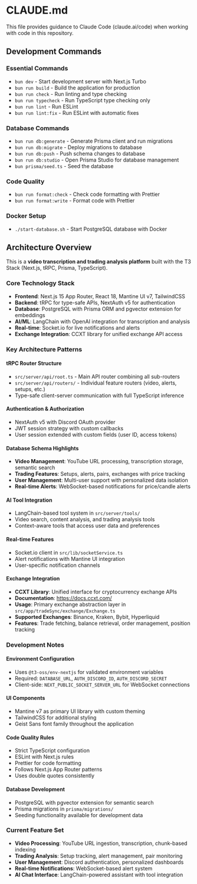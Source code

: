 # CLAUDE.md

This file provides guidance to Claude Code (claude.ai/code) when working with code in this repository.

## Development Commands

### Essential Commands
- `bun dev` - Start development server with Next.js Turbo
- `bun run build` - Build the application for production
- `bun run check` - Run linting and type checking
- `bun run typecheck` - Run TypeScript type checking only
- `bun run lint` - Run ESLint
- `bun run lint:fix` - Run ESLint with automatic fixes

### Database Commands
- `bun run db:generate` - Generate Prisma client and run migrations
- `bun run db:migrate` - Deploy migrations to database
- `bun run db:push` - Push schema changes to database
- `bun run db:studio` - Open Prisma Studio for database management
- `bun prisma/seed.ts` - Seed the database

### Code Quality
- `bun run format:check` - Check code formatting with Prettier
- `bun run format:write` - Format code with Prettier

### Docker Setup
- `./start-database.sh` - Start PostgreSQL database with Docker

## Architecture Overview

This is a **video transcription and trading analysis platform** built with the T3 Stack (Next.js, tRPC, Prisma, TypeScript).

### Core Technology Stack
- **Frontend**: Next.js 15 App Router, React 18, Mantine UI v7, TailwindCSS
- **Backend**: tRPC for type-safe APIs, NextAuth v5 for authentication
- **Database**: PostgreSQL with Prisma ORM and pgvector extension for embeddings
- **AI/ML**: LangChain with OpenAI integration for transcription and analysis
- **Real-time**: Socket.io for live notifications and alerts
- **Exchange Integration**: CCXT library for unified exchange API access

### Key Architecture Patterns

#### tRPC Router Structure
- `src/server/api/root.ts` - Main API router combining all sub-routers
- `src/server/api/routers/` - Individual feature routers (video, alerts, setups, etc.)
- Type-safe client-server communication with full TypeScript inference

#### Authentication & Authorization
- NextAuth v5 with Discord OAuth provider
- JWT session strategy with custom callbacks
- User session extended with custom fields (user ID, access tokens)

#### Database Schema Highlights
- **Video Management**: YouTube URL processing, transcription storage, semantic search
- **Trading Features**: Setups, alerts, pairs, exchanges with price tracking
- **User Management**: Multi-user support with personalized data isolation
- **Real-time Alerts**: WebSocket-based notifications for price/candle alerts

#### AI Tool Integration
- LangChain-based tool system in `src/server/tools/`
- Video search, content analysis, and trading analysis tools
- Context-aware tools that access user data and preferences

#### Real-time Features
- Socket.io client in `src/lib/socketService.ts`
- Alert notifications with Mantine UI integration
- User-specific notification channels

#### Exchange Integration
- **CCXT Library**: Unified interface for cryptocurrency exchange APIs
- **Documentation**: https://docs.ccxt.com/
- **Usage**: Primary exchange abstraction layer in `src/app/tradeSync/exchange/Exchange.ts`
- **Supported Exchanges**: Binance, Kraken, Bybit, Hyperliquid
- **Features**: Trade fetching, balance retrieval, order management, position tracking

### Development Notes

#### Environment Configuration
- Uses `@t3-oss/env-nextjs` for validated environment variables
- Required: `DATABASE_URL`, `AUTH_DISCORD_ID`, `AUTH_DISCORD_SECRET`
- Client-side: `NEXT_PUBLIC_SOCKET_SERVER_URL` for WebSocket connections

#### UI Components
- Mantine v7 as primary UI library with custom theming
- TailwindCSS for additional styling
- Geist Sans font family throughout the application

#### Code Quality Rules
- Strict TypeScript configuration
- ESLint with Next.js rules
- Prettier for code formatting
- Follows Next.js App Router patterns
- Uses double quotes consistently

#### Database Development
- PostgreSQL with pgvector extension for semantic search
- Prisma migrations in `prisma/migrations/`
- Seeding functionality available for development data

### Current Feature Set
- **Video Processing**: YouTube URL ingestion, transcription, chunk-based indexing
- **Trading Analysis**: Setup tracking, alert management, pair monitoring
- **User Management**: Discord authentication, personalized dashboards
- **Real-time Notifications**: WebSocket-based alert system
- **AI Chat Interface**: LangChain-powered assistant with tool integration
